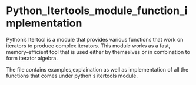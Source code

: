 # Python_Itertools_module_function_implementation

Python’s Itertool is a module that provides various functions that work on iterators to produce complex iterators.
This module works as a fast, memory-efficient tool that is used either by themselves or in combination to form iterator algebra.

The file contains examples,explaination as well as implementation of all the functions that comes under python's itertools module.
